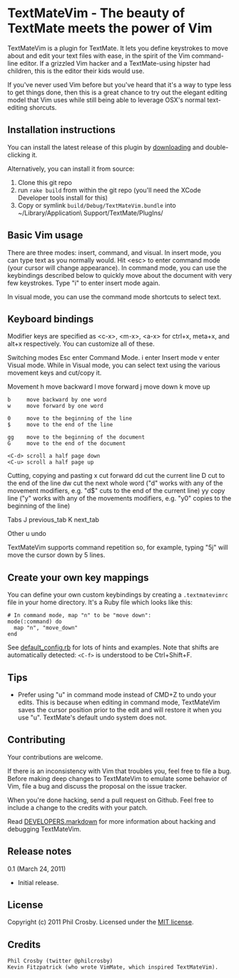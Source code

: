 TextMateVim - The beauty of TextMate meets the power of Vim
===========================================================

TextMateVim is a plugin for TextMate. It lets you define keystrokes to move about and edit your text files with ease, in the spirit of the Vim command-line editor. If a grizzled Vim hacker and a TextMate-using hipster had children, this is the editor their kids would use.

If you've never used Vim before but you've heard that it's a way to type less to get things done, then this is a great chance to try out the elegant editing model that Vim uses while still being able to leverage OSX's normal text-editing shorcuts.

Installation instructions
-------------------------

You can install the latest release of this plugin by [downloading](https://github.com/downloads/philc/textmatevim/TextMateVim-latest-release.zip) and double-clicking it.

Alternatively, you can install it from source:

1. Clone this git repo
2. run `rake build` from within the git repo (you'll need the XCode Developer tools install for this)
3. Copy or symlink `build/Debug/TextMateVim.bundle` into ~/Library/Application\ Support/TextMate/PlugIns/

Basic Vim usage
---------------
There are three modes: insert, command, and visual. In insert mode, you can type text as you normally would. Hit &lt;esc&gt; to enter command mode (your cursor will change appearance). In command mode, you can use the keybindings described below to quickly move about the document with very few keystrokes. Type "i" to enter insert mode again.

In visual mode, you can use the command mode shortcuts to select text.

Keyboard bindings
-----------------
Modifier keys are specified as &lt;c-x&gt;, &lt;m-x&gt;, &lt;a-x&gt; for ctrl+x, meta+x, and alt+x
respectively. You can customize all of these.

Switching modes
    Esc   enter Command Mode.
    i     enter Insert mode
    v     enter Visual mode. While in Visual mode, you can select text using the various movement keys and cut/copy it.

Movement
    h     move backward
    l     move forward
    j     move down
    k     move up

    b     move backward by one word
    w     move forward by one word

    0     move to the beginning of the line
    $     move to the end of the line

    gg    move to the beginning of the document
    G     move to the end of the document

    <C-d> scroll a half page down
    <C-u> scroll a half page up

Cutting, copying and pasting
    x     cut forward
    dd    cut the current line
    D     cut to the end of the line
    dw    cut the next whole word ("d" works with any of the movement modifiers,
          e.g. "d$" cuts to the end of the current line)
    yy    copy line ("y" works with any of the movements modifiers,
          e.g. "y0" copies to the beginning of the line)

Tabs
    J     previous_tab
    K     next_tab

Other
    u     undo

TextMateVim supports command repetition so, for example, typing "5j" will move the cursor down by 5 lines.

Create your own key mappings
----------------------------
You can define your own custom keybindings by creating a `.textmatevimrc` file in your home directory. It's a Ruby file which looks like this:

    # In command mode, map "n" to be "move down":
    mode(:command) do
      map "n", "move_down"
    end

See [default_config.rb](https://github.com/philc/textmatevim/blob/master/src/default_config.rb) for lots of hints and examples. Note that shifts are automatically detected: `<C-f>` is understood to be Ctrl+Shift+F.

Tips
----
* Prefer using "u" in command mode instead of CMD+Z to undo your edits. This is because when editing in command mode, TextMateVim saves the cursor position prior to the edit and will restore it when you use "u". TextMate's default undo system does not.

Contributing
------------
Your contributions are welcome.

If there is an inconsistency with Vim that troubles you, feel free to file a bug. Before making deep changes to TextMateVim to emulate some behavior of Vim, file a bug and discuss the proposal on the issue tracker.

When you're done hacking, send a pull request on Github. Feel free to include a change to the credits with your patch.

Read [DEVELOPERS.markdown](https://github.com/philc/textmatevim/blob/master/DEVELOPERS.markdown) for more information about hacking and debugging TextMateVim.

Release notes
-------------
0.1 (March 24, 2011)

 - Initial release.

License
-------
Copyright (c) 2011 Phil Crosby. Licensed under the [MIT license](http://www.opensource.org/licenses/mit-license.php).

Credits
-------
    Phil Crosby (twitter @philcrosby)
    Kevin Fitzpatrick (who wrote VimMate, which inspired TextMateVim).
